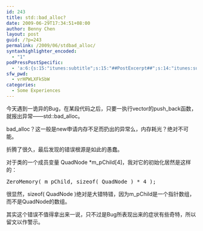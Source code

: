 ```yaml
---
id: 243
title: std::bad_alloc?
date: 2009-06-29T17:34:51+08:00
author: Benny Chen
layout: post
guid: /?p=243
permalink: /2009/06/stdbad_alloc/
syntaxhighlighter_encoded:
  - "1"
podPressPostSpecific:
  - 'a:6:{s:15:"itunes:subtitle";s:15:"##PostExcerpt##";s:14:"itunes:summary";s:15:"##PostExcerpt##";s:15:"itunes:keywords";s:17:"##WordPressCats##";s:13:"itunes:author";s:10:"##Global##";s:15:"itunes:explicit";s:7:"Default";s:12:"itunes:block";s:7:"Default";}'
sfw_pwd:
  - vrHPWLXFkSbW
categories:
  - Some Experiences
---
```

今天遇到一诡异的Bug，在某段代码之后，只要一执行vector的push\_back函数，就报出异常——std::bad\_alloc。

bad_alloc？这一般是new申请内存不足而扔出的异常么，内存耗光？绝对不可能。

折腾了很久，最后发现的错误根源是如此的愚蠢。

对于类的一个成员变量 QuadNode *m_pChild[4]，我对它的初始化居然是这样的：

<pre class="brush: cpp; gutter: false; title: ; notranslate" title="">ZeroMemory( m_pChild, sizeof( QuadNode ) * 4 );
</pre>

很显然，sizeof( QuadNode )绝对是大错特错，因为m_pChild是一个指针数组，而不是QuadNode的数组。

其实这个错误不值得拿出来一说，只不过是Bug所表现出来的症状有些奇特，所以留文以作警示。